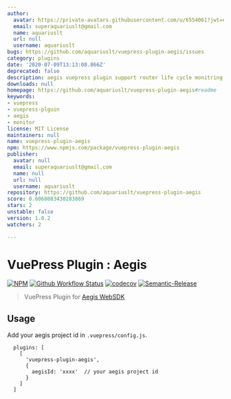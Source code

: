```yaml
---
author:
  avatar: https://private-avatars.githubusercontent.com/u/6554061?jwt=eyJhbGciOiJIUzI1NiIsInR5cCI6IkpXVCJ9.eyJpc3MiOiJnaXRodWIuY29tIiwiYXVkIjoicmF3LmdpdGh1YnVzZXJjb250ZW50LmNvbSIsImtleSI6ImtleTEiLCJleHAiOjE3MzQ2NTQ5MDAsIm5iZiI6MTczNDY1MzcwMCwicGF0aCI6Ii91LzY1NTQwNjEifQ.mqIJ1meV5DTg3PCCNBLf6hFFp11KWLxOf-Yh1Ps5KtA&v=4
  email: superaquariuslt@gmail.com
  name: aquariuslt
  url: null
  username: aquariuslt
bugs: https://github.com/aquariuslt/vuepress-plugin-aegis/issues
category: plugins
date: '2020-07-09T13:13:08.866Z'
deprecated: false
description: aegis vuepress plugin support router life cycle monitring
downloads: null
homepage: https://github.com/aquariuslt/vuepress-plugin-aegis#readme
keywords:
- vuepress
- vuepress-plguin
- aegis
- monitor
license: MIT License
maintainers: null
name: vuepress-plugin-aegis
npm: https://www.npmjs.com/package/vuepress-plugin-aegis
publisher:
  avatar: null
  email: superaquariuslt@gmail.com
  name: null
  url: null
  username: aquariuslt
repository: https://github.com/aquariuslt/vuepress-plugin-aegis
score: 0.6068083430283869
stars: 2
unstable: false
version: 1.0.2
watchers: 2

---
```


# VuePress Plugin : Aegis


[![NPM](https://img.shields.io/npm/v/vuepress-plugin-aegis.svg)](https://www.npmjs.com/package/vuepress-plugin-aegis) 
[![Github Workflow Status](https://github.com/aquariuslt/vuepress-plugin-aegis/workflows/ci/badge.svg)](https://github.com/aquariuslt/vuepress-plugin-aegis) 
[![codecov](https://codecov.io/gh/aquariuslt/vuepress-plugin-aegis/branch/master/graph/badge.svg)](https://codecov.io/gh/aquariuslt/vuepress-plugin-aegis) 
[![Semantic-Release](https://img.shields.io/badge/%20%20%F0%9F%93%A6%F0%9F%9A%80-semantic--release-e10079.svg)](https://github.com/semantic-release/semantic-release)


> VuePress Plugin for [Aegis WebSDK](https://aegis.ivweb.io/#/)




## Usage

Add your aegis project id in `.vuepress/config.js`.

```
  plugins: [
    [
      'vuepress-plugin-aegis',
      {
        aegisId: 'xxxx'  // your aegis project id
      }
    ]
  ]
```
